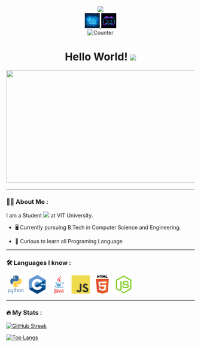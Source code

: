 <div id="header" align="center">
  <img src="./pfp" width="100px"/>
</div>

<div id="badges", align="center">
  <a href="https://www.linkedin.com/in/shivanshdgr8/">
    <img src="./linkedin.png" width="40px" alt="LinkedIn Badge"/>
  </a>
  <a href="https://discord.com/users/748552378504052878">
    <img src="./discord.png" width="40px" alt="Discord Badge"/>
  </a>
</div>

<div id="counter", align="center">
  <img src="https://komarev.com/ghpvc/?username=Shivanshdgr8&style=flat-square&color=green" alt="Counter"/>
 </div>

<h1 align="center">
  Hello World!
  <img src="https://media.giphy.com/media/RqCkhwVvVRWOOrDoI6/giphy.gif" width="40px"/>
</h1>

<div align="center">
  <img src="https://media.giphy.com/media/dWesBcTLavkZuG35MI/giphy.gif" width="600" height="300"/>
</div>

---

### :man_technologist: About Me :

I am a Student <img src="https://media.giphy.com/media/RLheOHSbMj4b0JfQ1k/giphy.gif" width="30"> at VIT University.

- 🖥️ Currently pursuing B.Tech in Computer Science and Engineering.

- 🤖 Curious to learn all Programing Language

---

### :hammer_and_wrench: Languages I know :

<div>
  <img src="https://github.com/devicons/devicon/blob/master/icons/python/python-original-wordmark.svg" title="Python" alt="Python" width="50" height="50"/>&nbsp;
  <img src="https://github.com/devicons/devicon/blob/master/icons/cplusplus/cplusplus-original.svg" title="C++" alt="Cpp" width="50" height="50"/>&nbsp;
  <img src="https://github.com/devicons/devicon/blob/master/icons/java/java-original-wordmark.svg" title="Java" alt="Java" width="50" height="50"/>&nbsp;
  <img src="https://github.com/devicons/devicon/blob/master/icons/javascript/javascript-original.svg" title="JavaScript" alt="Js UI" width="50" height="50"/>&nbsp;
  <img src="https://github.com/devicons/devicon/blob/master/icons/html5/html5-original-wordmark.svg" title="HTML5" width="50" height="50"/>&nbsp;
  <img src="https://github.com/devicons/devicon/blob/master/icons/nodejs/nodejs-original.svg" title="NodeJS" width="50" height="50"/>&nbsp;
</div>

---

### :fire: My Stats :

[![GitHub Streak](http://github-readme-streak-stats.herokuapp.com?user=Shivanshdgr8&theme=python-dark)](https://github.com/Shivanshdgr8)

[![Top Langs](https://github-readme-stats.vercel.app/api/top-langs/?username=Shivanshdgr8&layout=compact&theme=radical&border_color=4b8bbe&title_color=4b8bbe)](https://github.com/Shivanshdgr8) 
